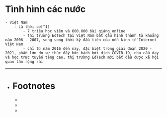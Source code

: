 # Tình hình các nước
	- Việt Nam
		- Là thời cơ[^1]
			- 7 triệu học viên và 600.000 bài giảng online
			- thị trường EdTech tại Việt Nam bắt đầu hình thành từ khoảng năm 2006 - 2007, song song thời kỳ đầu tiên của nền kinh tế Internet Việt Nam
			- chỉ từ năm 2016 đến nay, đặc biệt trong giai đoạn 2020 - 2021, phần lớn do sự thúc đẩy bức bách bởi dịch COVID-19, nhu cầu dạy và học trực tuyến tăng cao, thị trường EdTech mới bắt đầu được xã hội quan tâm rộng rãi
- ---
- # Footnotes
	- [^1]: {{renderer archive https://tuoitre.vn/thoi-co-cho-edtech-tai-viet-nam-2023013109023582.htm}}
	-
	-